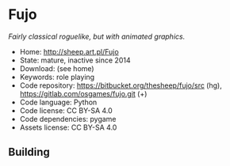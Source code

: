 # Fujo

_Fairly classical roguelike, but with animated graphics._

- Home: http://sheep.art.pl/Fujo
- State: mature, inactive since 2014
- Download: (see home)
- Keywords: role playing
- Code repository: https://bitbucket.org/thesheep/fujo/src (hg), https://gitlab.com/osgames/fujo.git (+)
- Code language: Python
- Code license: CC BY-SA 4.0
- Code dependencies: pygame
- Assets license: CC BY-SA 4.0

## Building
